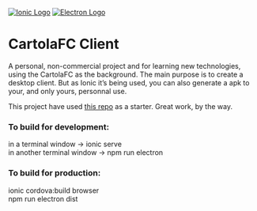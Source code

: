 [![Ionic Logo](./ionic-logo.png)](https://ionicframework.com)
[![Electron Logo](./electron-logo.jpg)](https://electron.atom.io/)

# CartolaFC Client

A personal, non-commercial project and for learning new technologies, using the CartolaFC as the background.
The main purpose is to create a desktop client. But as Ionic it’s being used, you can also generate a apk to your, and only yours, personnal use. 

This project have used [this repo](https://github.com/noisedatalabs/ionicElectron) as a starter. Great work, by the way. 

### To build for development: <br />
  in a terminal window -> ionic serve <br />
  in another terminal window -> npm run electron

### To build for production: <br />
  ionic cordova:build browser <br />
  npm run electron dist
